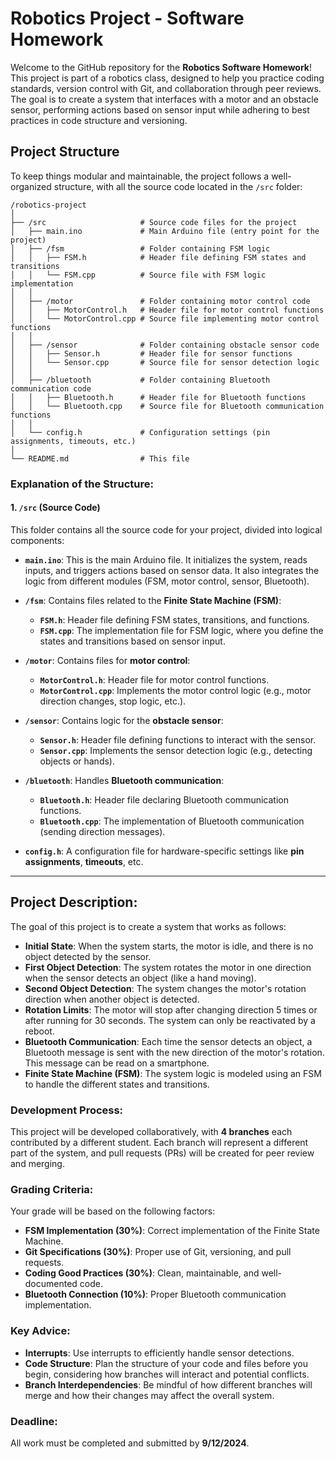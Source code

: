 
# Robotics Project - Software Homework

Welcome to the GitHub repository for the **Robotics Software Homework**! This project is part of a robotics class, designed to help you practice coding standards, version control with Git, and collaboration through peer reviews. The goal is to create a system that interfaces with a motor and an obstacle sensor, performing actions based on sensor input while adhering to best practices in code structure and versioning.

## Project Structure

To keep things modular and maintainable, the project follows a well-organized structure, with all the source code located in the `/src` folder:

```
/robotics-project
│
├── /src                     # Source code files for the project
│   ├── main.ino             # Main Arduino file (entry point for the project)
│   ├── /fsm                 # Folder containing FSM logic
│   │   ├── FSM.h            # Header file defining FSM states and transitions
│   │   └── FSM.cpp          # Source file with FSM logic implementation
│   │
│   ├── /motor               # Folder containing motor control code
│   │   ├── MotorControl.h   # Header file for motor control functions
│   │   └── MotorControl.cpp # Source file implementing motor control functions
│   │
│   ├── /sensor              # Folder containing obstacle sensor code
│   │   ├── Sensor.h         # Header file for sensor functions
│   │   └── Sensor.cpp       # Source file for sensor detection logic
│   │
│   ├── /bluetooth           # Folder containing Bluetooth communication code
│   │   ├── Bluetooth.h      # Header file for Bluetooth functions
│   │   └── Bluetooth.cpp    # Source file for Bluetooth communication functions
│   │
│   └── config.h             # Configuration settings (pin assignments, timeouts, etc.)
│
└── README.md                # This file
```

### Explanation of the Structure:

#### 1. **`/src` (Source Code)**  
This folder contains all the source code for your project, divided into logical components:

- **`main.ino`**: This is the main Arduino file. It initializes the system, reads inputs, and triggers actions based on sensor data. It also integrates the logic from different modules (FSM, motor control, sensor, Bluetooth).
  
- **`/fsm`**: Contains files related to the **Finite State Machine (FSM)**:
  - **`FSM.h`**: Header file defining FSM states, transitions, and functions.
  - **`FSM.cpp`**: The implementation file for FSM logic, where you define the states and transitions based on sensor input.
  
- **`/motor`**: Contains files for **motor control**:
  - **`MotorControl.h`**: Header file for motor control functions.
  - **`MotorControl.cpp`**: Implements the motor control logic (e.g., motor direction changes, stop logic, etc.).
  
- **`/sensor`**: Contains logic for the **obstacle sensor**:
  - **`Sensor.h`**: Header file defining functions to interact with the sensor.
  - **`Sensor.cpp`**: Implements the sensor detection logic (e.g., detecting objects or hands).
  
- **`/bluetooth`**: Handles **Bluetooth communication**:
  - **`Bluetooth.h`**: Header file declaring Bluetooth communication functions.
  - **`Bluetooth.cpp`**: The implementation of Bluetooth communication (sending direction messages).
  
- **`config.h`**: A configuration file for hardware-specific settings like **pin assignments**, **timeouts**, etc.

---

## Project Description:

The goal of this project is to create a system that works as follows:

- **Initial State**: When the system starts, the motor is idle, and there is no object detected by the sensor.
- **First Object Detection**: The system rotates the motor in one direction when the sensor detects an object (like a hand moving).
- **Second Object Detection**: The system changes the motor's rotation direction when another object is detected.
- **Rotation Limits**: The motor will stop after changing direction 5 times or after running for 30 seconds. The system can only be reactivated by a reboot.
- **Bluetooth Communication**: Each time the sensor detects an object, a Bluetooth message is sent with the new direction of the motor's rotation. This message can be read on a smartphone.
- **Finite State Machine (FSM)**: The system logic is modeled using an FSM to handle the different states and transitions.

### Development Process:

This project will be developed collaboratively, with **4 branches** each contributed by a different student. Each branch will represent a different part of the system, and pull requests (PRs) will be created for peer review and merging.

### Grading Criteria:

Your grade will be based on the following factors:
- **FSM Implementation (30%)**: Correct implementation of the Finite State Machine.
- **Git Specifications (30%)**: Proper use of Git, versioning, and pull requests.
- **Coding Good Practices (30%)**: Clean, maintainable, and well-documented code.
- **Bluetooth Connection (10%)**: Proper Bluetooth communication implementation.

### Key Advice:
- **Interrupts**: Use interrupts to efficiently handle sensor detections.
- **Code Structure**: Plan the structure of your code and files before you begin, considering how branches will interact and potential conflicts.
- **Branch Interdependencies**: Be mindful of how different branches will merge and how their changes may affect the overall system.

### Deadline: 
All work must be completed and submitted by **9/12/2024**.
